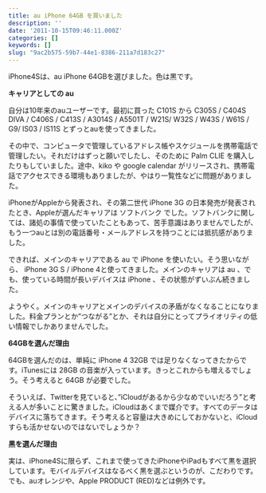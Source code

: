 ```yaml
---
title: au iPhone 64GB を買いました
description: ''
date: '2011-10-15T09:46:11.000Z'
categories: []
keywords: []
slug: "9ac2b575-59b7-44e1-8386-211a7d183c27"
---
```

iPhone4Sは、au iPhone 64GBを選びました。色は黒です。

**キャリアとしての au**

自分は10年来のauユーザーです。最初に買った C101S から C305S / C404S DIVA / C406S / C413S / A3014S / A5501T / W21S/ W32S / W43S / W61S / G9/ IS03 / IS11S とずっとauを使ってきました。

その中で、コンピュータで管理しているアドレス帳やスケジュールを携帯電話で管理したい。それだけはずっと願いでしたし、そのために Palm CLIE を購入したりもしていました。途中、kiko や google calendar がリリースされ、携帯電話でアクセスできる環境もありましたが、やはり一覧性などに問題がありました。

iPhoneがAppleから発表され、その第二世代 iPhone 3G の日本発売が発表されたとき、Appleが選んだキャリアは ソフトバンク でした。ソフトバンクに関しては、諸処の事情で使っていたこともあって、苦手意識はありませんでしたが、もう一つauとは別の電話番号・メールアドレスを持つことには抵抗感がありました。

できれば、メインのキャリアである au で iPhone を使いたい。そう思いながら、 iPhone 3G S / iPhone 4と使ってきました。メインのキャリアは au 、でも、使っている時間が長いデバイスは iPhone 、その状態がずいぶん続きました。

ようやく。メインのキャリアとメインのデバイスの矛盾がなくなることになりました。料金プランとか”つながる”とか、それは自分にとってプライオリティの低い情報でしかありませんでした。

**64GBを選んだ理由**

64GBを選んだのは、単純に iPhone 4 32GB では足りなくなってきたからです。iTunesには 28GB の音楽が入っています。きっとこれからも増えるでしょう。そう考えると 64GB が必要でした。

そういえば、Twitterを見ていると、”iCloudがあるから少なめでいいだろう”と考える人が多いことに驚きました。iCloudはあくまで媒介です。すべてのデータはデバイスに落ちてきます。そう考えると容量は大きめにしておかないと、iCloudすらも活かせないのではないでしょうか？

**黒を選んだ理由**

実は、iPhone4Sに限らず、これまで使ってきたiPhoneやiPadもすべて黒を選択しています。モバイルデバイスはなるべく黒を選ぶというのが、こだわりです。でも、auオレンジや、Apple PRODUCT (RED)などは例外です。